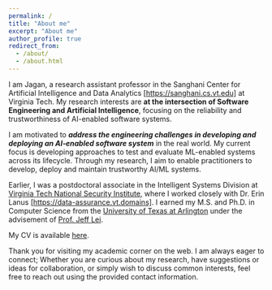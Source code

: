 ```yaml
---
permalink: /
title: "About me"
excerpt: "About me"
author_profile: true
redirect_from: 
  - /about/
  - /about.html
---
```



<!--
Hi There! I am ***Jagan***. I am postdoctoral associate at Virginia Tech. I am working with Dr.Erin Lanus and my research focuses on AI Assurance.

Earlier, I earned my PhD from the [Department of Computer Science and Engineering](http://cse.uta.edu/) at the [University of Texas at Arlington](http://www.uta.edu/uta/). My advisor is [Prof. Jeff Lei](https://mentis.uta.edu/explore/profile/yu-lei). Prior to that, I earned my *M.S. in Computer Science* from the University of Texas at Arlington in 2015, and my B.Tech degree in Information Technology in 2008. Before joining the graduate school, I was working as an Analyst Programmer from 2009 to 2012. You can find my CV [here](https://cjaganmohan.github.io/files/Simple_CV_Jagan.pdf).


## Research Interests
  * **Software Engineering for AI-enabled systems**
  * **Testing and Debugging of Machine Learning (ML) and Reinforcement Learning (RL) models**
  * **AI Assurance:** Explainability, Fairness, Generalizability
-->

I am Jagan, a research assistant professor in the Sanghani Center for Artificial Intelligence and Data Analytics [https://sanghani.cs.vt.edu] at Virginia Tech. My research interests are **at the intersection of Software Engineering and Artificial Intelligence**, focusing on the reliability and trustworthiness of AI-enabled software systems. 

I am motivated to ***address the engineering challenges in developing and deploying an AI‐enabled software system*** in the real world. My current focus is developing approaches to test and evaluate ML-enabled systems across its lifecycle. Through my research, I aim to enable practitioners to develop, deploy and maintain trustworthy AI/ML systems.

Earlier, I was a postdoctoral associate in the Intelligent Systems Division at [Virginia Tech National Security Institute](https://nationalsecurity.vt.edu/research/isd.html), where I worked closely with Dr. Erin Lanus [https://data-assurance.vt.domains]. I earned my M.S. and Ph.D. in Computer Science from the [University of Texas at Arlington](http://www.uta.edu/uta/) under the advisement of [Prof. Jeff Lei](https://mentis.uta.edu/explore/profile/yu-lei).

My CV is available [here](https://cjaganmohan.github.io/files/CV_Jagan.pdf).

Thank you for visiting my academic corner on the web. I am always eager to connect; Whether you are curious about my research, have suggestions or ideas for collaboration, or simply wish to discuss common interests, feel free to reach out using the provided contact information.
<!--

I am a postdoctoral associate in the Intelligent Systems Division at [Virginia Tech National Security Institute](https://nationalsecurity.vt.edu/research/isd.html). I work closely with Dr. Erin Lanus at the Intelligent Systems Division.  Earlier, I earned my M.S. and Ph.D. in Computer Science from the [University of Texas at Arlington](http://www.uta.edu/uta/) under the advisement of [Prof. Jeff Lei](https://mentis.uta.edu/explore/profile/yu-lei). My research interests are **at the intersection of Software Engineering and Artificial Intelligence**, focusing on the reliability and trustworthiness of AI-enabled software systems.

I am motivated to ***address the engineering challenges in developing and deploying an AI‐enabled software system*** in the real world. My current focus is developing approaches to test and evaluate ML-enabled systems across its lifecycle. Through my research, I aim to enable practitioners to develop and maintain trustworthy AI/ML systems.

My CV is available [here](https://cjaganmohan.github.io/files/CV_Jagan.pdf).

Thank you for visiting my academic corner on the web. I am always eager to connect; Whether you are curious about my research, have suggestions or ideas for collaboration, or simply wish to discuss common interests, feel free to reach out using the provided contact information.
-->
<!--
## News
**2023**
  * **May**
    * Program Committee, [AITest 2023](https://ieeeaitest.com)
  * **April**
    * Organizing Committee, [ICST 2023](https://conf.researchr.org/committee/icst-2023/icst-2023-organizing-committee)
    * Program Committee/Reviewer, ICST 2023 Poster track
  * **February**
    * Synthetic Data Generation Using Combinatorial Testing and Variational Autoencoder* accepted at IWCT 2023
  * **January**
    * Reviewer, Software Quality Journal

**2022**
  * **October 2022:**
    * Our book *AI Assurance: Towards Trustworthy, Explainable, Safe, and Ethical AI* is published by Elsevier. My contribution is *Chapter 1: An Introduction to AI Assurance* Congratulations to all the contributors, and special thanks to editors -- Dr. Feras A. Batarseh and Dr. Laura Freeman
  * **September**
    * DeepH2O: Cyber Attacks Detection in Water Distribution Systems Using Deep Learning* rejected. Thanks to the reviewers for their time and valuable feedback
  * **August**
    * DeepFarm: AI-Driven Management of Farm Production using Explainable Causality* accepted at STC 2022
    * Program Committee, [International Workshop on Assured Autonomy, Artificial Intelligence and Machine Learning](https://issre2022.github.io/workshop_waam_page.html)
    * Reviewer, [Software Technology Conference, 2022](https://www.ieee-stc.org)
  * **July**
    * Submitted a manuscript titled *DeepH2O: Cyber Attacks Detection in Water Distribution Systems Using Deep Learning* to Nature Water Journal
  * **June**
    * DeltaExplainer: A Software Debugging Approach to Generating Counterfactual Explanations* accepted at AITest 2022
    * Submitted a manuscript *DeepFarm: AI-Driven Management of Farm Production using Explainable Causality* to STC 2022
    * Along with Dr. Feras Batarseh, hosted a one-day AI Assurance workshop at [CCI CyberCamp](https://cyberinitiative.org/events-programs/2022/cybercamp-2022.html)
  * **May**
    * Submitted a manuscript titled *DeltaExplainer: A Software Debugging Approach to Generating Counterfactual Explanations* to AITest 2022 
    * Presented a 90 minute tutorial on AI Assurance at [FLAIRS 2022](https://www.flairs-35.info/tutorials)
    * Program Committee, [AITest 2022](https://ieeetests.com)
  * **April**
    * Presented a speed briefing talk at the inagural [CCI Symposium](https://cyberinitiative.org/events-programs/2022/2022-cci-symposium.html)
  * **March**
    * Tutorial on AI Assurance accepted at [FLAIRS 2022](https://www.flairs-35.info/tutorials)
  * **February**
    * A Combinatorial Approach to Fairness Testing of Machine Learning Models* accepted at IWCT 2022
  * **January**
    * Submitted a tutorial proposal to [FLAIRS 2022](https://www.flairs-35.info/tutorials)
  -->
